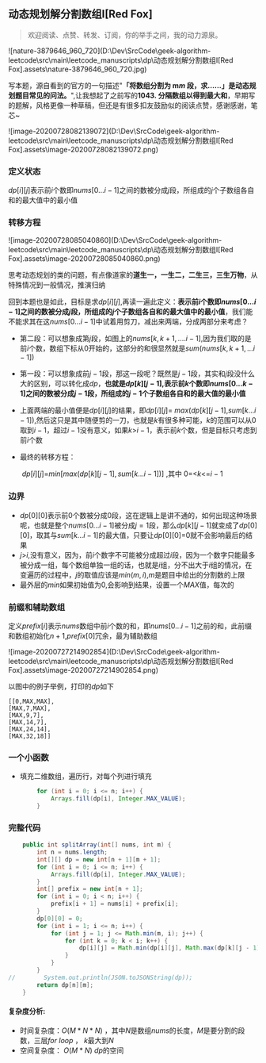 ## 动态规划解分割数组I[Red Fox]

> 欢迎阅读、点赞、转发、订阅，你的举手之间，我的动力源泉。

![nature-3879646_960_720](D:\Dev\SrcCode\geek-algorithm-leetcode\src\main\leetcode_manuscripts\dp\动态规划解分割数组I[Red Fox].assets\nature-3879646_960_720.jpg)

写本题，源自看到的官方的一句描述"**「将数组分割为 m*m* 段，求……」是动态规划题目常见的问法。**",让我想起了之前写的**1043. 分隔数组以得到最大和**，早期写的题解，风格更像一种草稿，但还是有很多扣友鼓励似的阅读点赞，感谢感谢，笔芯~

![image-20200728082139072](D:\Dev\SrcCode\geek-algorithm-leetcode\src\main\leetcode_manuscripts\dp\动态规划解分割数组I[Red Fox].assets\image-20200728082139072.png)



### 定义状态

$dp[i][j]$表示前$i$个数即$nums[0...i-1]$之间的数被分成$j$段，所组成的$j$个子数组各自和的最大值中的最小值

### 转移方程

![image-20200728085040860](D:\Dev\SrcCode\geek-algorithm-leetcode\src\main\leetcode_manuscripts\dp\动态规划解分割数组I[Red Fox].assets\image-20200728085040860.png)

思考动态规划的类的问题，有点像道家的**道生一，一生二，二生三，三生万物**，从特殊情况到一般情况，推演归纳

回到本题也是如此，目标是求$dp[i][j]$,再读一遍此定义：**表示前$i$个数即$nums[0...i-1]$之间的数被分成$j$段，所组成的$j$个子数组各自和的最大值中的最小值**，我们能不能求其在这$nums[0...i-1]$中试着用剪刀，减出来两端，分成两部分来考虑？

- 第二段：可以想象成第$j$段，如图上的$nums[k,k+1,....i-1]$,因为我们取的是前$i$个数，数组下标从$0$开始的，这部分的和很显然就是$sum(nums[k,k+1,...i-1])$

- 第一段：可以想象成前$j-1$段，那这一段呢？既然是$j-1$段，其实和$j$段没什么大的区别，可以转化成$dp$，**也就是$dp[k][j-1]$,表示前$k$个数即$nums[0...k-1]$之间的数被分成$j-1$段，所组成的$j-1$个子数组各自和的最大值的最小值**

- 上面两端的最小值便是$dp[i][j]$的结果，即$dp[i][j]$= $max$($dp[k][j-1]$,$sum[k...i-1]$),然后这只是其中随便剪的一刀，也就是$k$有很多种可能，$k$的范围可以从$0$取到$i-1$，超过$i-1$没有意义，如果$k$>$i-1$，表示前$k$个数，但是目标只考虑到前$i$个数

- 最终的转移方程：

  ​		$dp[i][j]$=$min$[$max$($dp[k][j-1],sum[k...i-1]$)] ,其中 0=<$k$<=$i-1$

### 边界

- $dp[0][0]$表示前0个数被分成0段，这在逻辑上是讲不通的，如何出现这种场景呢，也就是整个$nums[0...i-1]$被分成$j=1$段，那么$dp[k][j-1]$就变成了$dp[0][0]$，取其与$sum[k...i-1]$的最大值，只要让$dp[0][0]$=0就不会影响最后的结果
- $j$>$i$,没有意义，因为，前$i$个数字不可能被分成超过$i$段，因为一个数字只能最多被分成一组，每个数组单独一组的话，也就是$i$组，分不出大于$i$组的情况，在变遍历的过程中，$j$的取值应该是$min(m,i)$,$m$是题目中给出的分割数的上限
- 最外层的$min$如果初始值为0,会影响到结果，设置一个$MAX$值，每次的

### 前缀和辅助数组

定义$prefix[i]$表示$nums$数组中前$i$个数的和，即$nums[0...i-1]$之前的和，此前缀和数组初始化$n+1$,$prefix[0]$冗余，最为辅助数组

![image-20200727214902854](D:\Dev\SrcCode\geek-algorithm-leetcode\src\main\leetcode_manuscripts\dp\动态规划解分割数组I[Red Fox].assets\image-20200727214902854.png)

以图中的例子举例，打印的$dp$如下

```
[[0,MAX,MAX],
[MAX,7,MAX],
[MAX,9,7],
[MAX,14,7],
[MAX,24,14],
[MAX,32,18]]
```

### 一个小函数

- 填充二维数组，遍历行，对每个列进行填充

```java
        for (int i = 0; i <= n; i++) {
            Arrays.fill(dp[i], Integer.MAX_VALUE);
        }
```

### 完整代码

```java
    public int splitArray(int[] nums, int m) {
        int n = nums.length;
        int[][] dp = new int[n + 1][m + 1];
        for (int i = 0; i <= n; i++) {
            Arrays.fill(dp[i], Integer.MAX_VALUE);
        }
        int[] prefix = new int[n + 1];
        for (int i = 0; i < n; i++) {
            prefix[i + 1] = nums[i] + prefix[i];
        }
        dp[0][0] = 0;
        for (int i = 1; i <= n; i++) {
            for (int j = 1; j <= Math.min(m, i); j++) {
                for (int k = 0; k < i; k++) {
                    dp[i][j] = Math.min(dp[i][j], Math.max(dp[k][j - 1], prefix[i] - prefix[k]));
                }
            }
        }
//        System.out.println(JSON.toJSONString(dp));
        return dp[n][m];
    }
```

#### **复杂度分析**:

- 时间复杂度：$O(M*N*N)$  ，其中$N$是数组$nums$的长度，$M$是要分割的段数，三层$for$  $loop$ ， $k$最大到$N$
- 空间复杂度： $O(M*N)$ $dp$的空间





